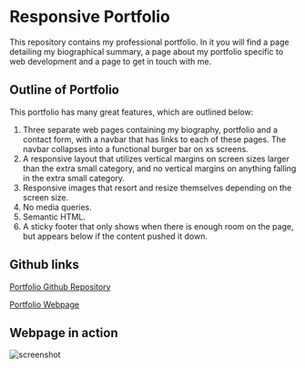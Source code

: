 # Responsive Portfolio

This repository contains my professional portfolio. In it you will find a page detailing my biographical summary, a page about my portfolio specific to web development and a page to get in touch with me.

## Outline of Portfolio

This portfolio has many great features, which are outlined below:

1. Three separate web pages containing my biography, portfolio and a contact form, with a navbar that has links to each of these pages. The navbar collapses into a functional burger bar on xs screens.
2. A responsive layout that utilizes vertical margins on screen sizes larger than the extra small category, and no vertical margins on anything falling in the extra small category.
3. Responsive images that resort and resize themselves depending on the screen size.
4. No media queries.
5. Semantic HTML.
6. A sticky footer that only shows when there is enough room on the page, but appears below if the content pushed it down.

## Github links

[Portfolio Github Repository](https://github.com/sean-marten/sean-marten-portfolio)

[Portfolio Webpage](https://sean-marten.github.io/sean-marten-portfolio/index.html)

## Webpage in action

![screenshot](./assets/pictures/sean-marten-portfolio.gif)
